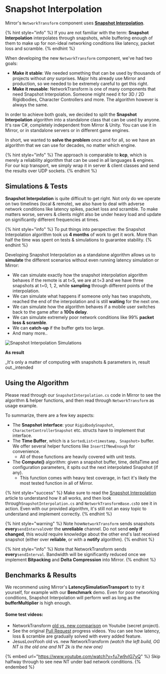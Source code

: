 # Snapshot Interpolation

Mirror's `NetworkTransform` component uses [**Snapshot Interpolation**](https://gafferongames.com/post/snapshot\_interpolation/).

{% hint style="info" %}
If you are not familiar with the term: **Snapshot Interpolation** interpolates through snapshots, while buffering enough of them to make up for non-ideal networking conditions like latency, packet loss and scramble.
{% endhint %}

When developing the new `NetworkTransform` component, we've had two goals:

* **Make it stable**: We needed something that can be used by thousands of projects without _any_ surprises. Major hits already use Mirror and production, so we needed to be extremely careful to get this right.
* **Make it reusable**: NetworkTransform is one of many components that need Snapshot Interpolation. Someone might need it for 3D / 2D Rigidbodies, Character Controllers and more. The algorithm however is always the same.

In order to achieve both goals, we decided to split the **Snapshot Interpolation** algorithm into a standalone class that can be used by anyone. It's raw C#, completely independent from Mirror & Unity. You can use it in Mirror, or in standalone servers or in different game engines.

In short, we wanted to **solve the problem** once and for all, so we have an algorithm that we can use for decades, no matter which engine.

{% hint style="info" %}
The approach is comparable to **kcp**, which is merely a reliability algorithm that can be used in all languages & engines. For our kcp transport, we simply wrap it in server & client classes and send the results over UDP sockets.
{% endhint %}

## Simulations & Tests

**Snapshot Interpolation** is quite difficult to get right. Not only do we operate on two timelines (local & remote), we also have to deal with adverse network conditions like latency spikes, packet loss and scramble. To make matters worse, servers & clients might also be under heavy load and update on significantly different frequencies at times.

{% hint style="info" %}
To put things into perspective: the Snapshot Interpolation algorithm took us **4 months** of work to get it work. More than half the time was spent on tests & simulations to guarantee stability.
{% endhint %}

Developing Snapshot Interpolation as a standalone algorithm allows us to **simulate** the different scenarios without even running latency simulation or Mirror:

* We can simulate exactly how the snapshot interpolation algorithm behaves if the remote is at t=5, we are at t=3 and we have three snapshots at t=0, 1, 2, while **sampling** through different points of the interpolation.&#x20;
* We can simulate what happens if someone only has two snapshots, reached the end of the interpolation and is still **waiting** for the next one.
* We can simulate how the algorithm behaves if a mobile user switches back to the game after a **100s delay**.
* We can simulate extremely poor network conditions like 99% **packet loss & scramble**.
* We can **catch-up** if the buffer gets too large.
* And many more..

![Snapshot Interpolation Simulations](../../../.gitbook/assets/2021-07-06\_20-23-58@2x.png)

**As result**

_It's only a matter of computing with snapshots & parameters in, result out._intended

## Using the Algorithm

Please read through our `SnapshotInterpolation.cs` code in Mirror to see the algorithm & helper functions, and then read through `NetworkTransform` as usage example.

To summarize, there are a few key aspects:

* The **Snapshot** **interface**: your `RigidbodySnapshot`, `CharacterControllerSnapshot` etc. structs have to implement that interface.
* The **Time Buffer**, which is a `SortedList<timestamp, Snapshot>` buffer. We offer several helper functions like `InsertIfNewEnough` for convenience.&#x20;
  * All of those functions are heavily covered with unit tests.
* The **Compute()** algorithm: given a snapshot buffer, time, deltaTime and configuration parameters, it spits out the next interpolated Snapshot (if any).&#x20;
  * This function comes with heavy test coverage, in fact it's likely the most tested function in all of Mirror.

{% hint style="success" %}
Make sure to read the [Snapshot Interpolation](https://gafferongames.com/post/snapshot\_interpolation/) article to understand how it all works, and then look through`SnapshotInterpolation.cs` and `NetworkTransformBase.cs`to see it in action. Even with our provided algorithm, it's still not an easy topic to understand and implement correctly.
{% endhint %}

{% hint style="warning" %}
Note how`NetworkTransform` sends snapshots **every**`sendInterval`over the **unreliable** channel. Do not send **only if changed**, this would require knowledge about the other end's last received snapshot (either over **reliable**, or with a **notify** algorithm).
{% endhint %}

{% hint style="info" %}
Note that NetworkTransform sends **every**`sendInterval`. Bandwidth will be significantly reduced once we implement **Bitpacking** and **Delta Compression** into Mirror.
{% endhint %}

## Benchmarks & Results

We recommend using Mirror's **LatencySimulationTransport** to try it yourself, for example with our **Benchmark** demo. Even for poor networking conditions, Snapshot Interpolation will perform well as long as the **bufferMultiplier** is high enough.

#### Some test videos:

* NetworkTransform [old vs. new comparison](https://youtu.be/z2JpT\_qLmzk) on Youtube (secret project).
* See the original [Pull Request](https://github.com/vis2k/Mirror/pull/2791) progress videos. You can see how latency, loss & scramble are gradually solved with every added feature.
* JesusLovsYooh old vs. new NetworkTransform _(watch the left build, OG NT is the old one and NT 2k is the new one)_

{% embed url="https://www.youtube.com/watch?v=fu7w9vlG7yQ" %}
Skip halfway through to see new NT under bad network conditions.
{% endembed %}
